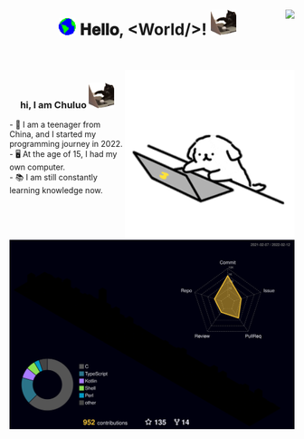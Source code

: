<h1 align="center">
  <img src="GIF/Earth.gif" width="30px"/>
  𝐇𝐞𝐥𝐥𝐨, &lt;World/&gt;!
  <img src="GIF/meme.gif" width="45px" />
  <img align="right" src="https://count.getloli.com/get/@:chuluo0?theme=rule34">
</h1>

<br/>
<br/>
<img align="right" height="300" width="300" alt="GIF" src="GIF/gogo.gif"/>

<h3 align="center">
  hi, I am Chuluo
  <img src="GIF/meme.gif" width="45px" />
</h3>
- 👦 I am a teenager from China, and I started my programming journey in 2022.<br/>
- 🖥️ At the age of 15, I had my own computer.<br/>
- 📚 I am still constantly learning knowledge now.<br/>




![3D Profile](profile-3d-contrib/profile-night-rainbow.svg)


